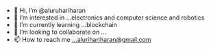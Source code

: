 - 👋 Hi, I’m @aluruhariharan
- 👀 I’m interested in ...electronics and computer science and robotics
- 🌱 I’m currently learning ...blockchain
- 💞️ I’m looking to collaborate on ...
- 📫 How to reach me ...alurihariharan@gmail.com

<!---
aluruhariharan/aluruhariharan is a ✨ special ✨ repository because its `README.md` (this file) appears on your GitHub profile.
You can click the Preview link to take a look at your changes.
--->
